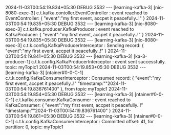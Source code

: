 2024-11-03T00:54:19.834+05:30 DEBUG 3532 --- [learning-kafka-3] [nio-8080-exec-3] c.t.kafka.contoller.EventController      : event reached to EventController: {
"event":"my first event, accpet it peacefully..!"
}
2024-11-03T00:54:19.835+05:30 DEBUG 3532 --- [learning-kafka-3] [nio-8080-exec-3] c.t.kafka.producer.KafkaProducer         : event reached to KafkaProducer: {
"event":"my first event, accpet it peacefully..!"
}
2024-11-03T00:54:19.835+05:30 DEBUG 3532 --- [learning-kafka-3] [nio-8080-exec-3] c.t.k.config.KafkaProducerInterceptor    : Sending record: {
"event":"my first event, accpet it peacefully..!"
}
2024-11-03T00:54:19.841+05:30 DEBUG 3532 --- [learning-kafka-3] [ka-3-producer-1] c.t.k.config.KafkaProducerInterceptor    : event sent successfully. topic: myTopic1
2024-11-03T00:54:19.853+05:30 DEBUG 3532 --- [learning-kafka-3] [ntainer#0-0-C-1] c.t.k.config.KafkaConsumerInterceptor    : Consumed record: {
"event":"my first event, accpet it peacefully..!"
"timestamp:""2024-11-03T00:54:19.836761400"
}, from topic myTopic1
2024-11-03T00:54:19.854+05:30 DEBUG 3532 --- [learning-kafka-3] [ntainer#0-0-C-1] c.t.kafka.consumer.KafkaConsumer         : event reached to KafkaConsumer: {
"event":"my first event, accpet it peacefully..!"
"timestamp:""2024-11-03T00:54:19.836761400"
}
2024-11-03T00:54:19.861+05:30 DEBUG 3532 --- [learning-kafka-3] [ntainer#0-0-C-1] c.t.k.config.KafkaConsumerInterceptor    : Committed offset: 41, for partition: 0, topic: myTopic1
